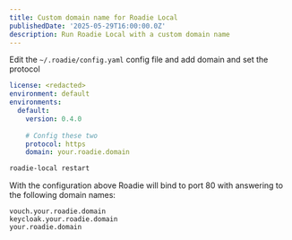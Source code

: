 ```yaml
---
title: Custom domain name for Roadie Local
publishedDate: '2025-05-29T16:00:00.0Z'
description: Run Roadie Local with a custom domain name
---
```


Edit the `~/.roadie/config.yaml` config file and add domain and set the protocol

```yaml
license: <redacted>
environment: default
environments:
  default:
    version: 0.4.0
    
    # Config these two
    protocol: https
    domain: your.roadie.domain
```

```bash
roadie-local restart
```

With the configuration above Roadie will bind to port 80 with answering to the following domain names:

```
vouch.your.roadie.domain
keycloak.your.roadie.domain
your.roadie.domain
```